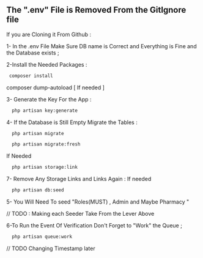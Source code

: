 ## The ".env" File is Removed From the GitIgnore file

If you are Cloning it From Github :

1- In the .env File Make Sure DB name is Correct and Everything is Fine and the Database exists ;

2-Install the Needed Packages :

```bash
 composer install
```

composer dump-autoload
[ If needed ]

3- Generate the Key For the App :

```bash
  php artisan key:generate
```

4- If the Database is Still Empty Migrate the Tables :

```bash
  php artisan migrate
```

```bash
  php artisan migrate:fresh
```
If Needed

```bash
  php artisan storage:link
```
7- Remove Any Storage Links and Links Again : If needed 

```bash
  php artisan db:seed
```
5- You Will Need To seed "Roles(MUST) , Admin and Maybe Pharmacy "

// TODO : Making each Seeder Take From the Lever Above 

6-To Run the Event Of Verification Don't Forget to "Work" the Queue ;
```bash
  php artisan queue:work
```


// TODO Changing Timestamp later 
